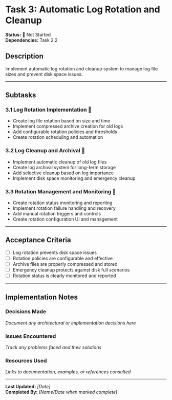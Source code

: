 # Task 3: Automatic Log Rotation and Cleanup

**Status:** 🔴 Not Started  
**Dependencies:** Task 2.2  

## Description
Implement automatic log rotation and cleanup system to manage log file sizes and prevent disk space issues.

---

## Subtasks

### 3.1 Log Rotation Implementation 🔴
- Create log file rotation based on size and time
- Implement compressed archive creation for old logs
- Add configurable rotation policies and thresholds
- Create rotation scheduling and automation

### 3.2 Log Cleanup and Archival 🔴
- Implement automatic cleanup of old log files
- Create log archival system for long-term storage
- Add selective cleanup based on log importance
- Implement disk space monitoring and emergency cleanup

### 3.3 Rotation Management and Monitoring 🔴
- Create rotation status monitoring and reporting
- Implement rotation failure handling and recovery
- Add manual rotation triggers and controls
- Create rotation configuration UI and management

---

## Acceptance Criteria
- [ ] Log rotation prevents disk space issues
- [ ] Rotation policies are configurable and effective
- [ ] Archive files are properly compressed and stored
- [ ] Emergency cleanup protects against disk full scenarios
- [ ] Rotation status is clearly monitored and reported

---

## Implementation Notes

### Decisions Made
_Document any architectural or implementation decisions here_

### Issues Encountered  
_Track any problems faced and their solutions_

### Resources Used
_Links to documentation, examples, or references consulted_

---

**Last Updated:** _[Date]_  
**Completed By:** _[Name/Date when marked complete]_ 